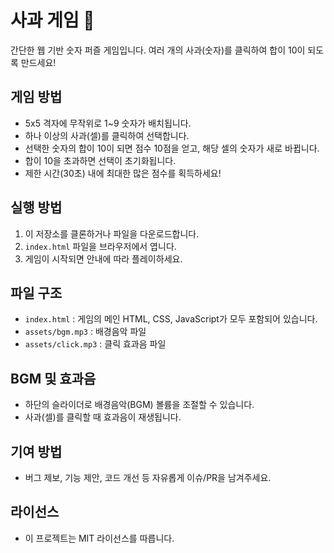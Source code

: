 # 사과 게임 🍎

간단한 웹 기반 숫자 퍼즐 게임입니다. 여러 개의 사과(숫자)를 클릭하여 합이 10이 되도록 만드세요!

## 게임 방법
- 5x5 격자에 무작위로 1~9 숫자가 배치됩니다.
- 하나 이상의 사과(셀)를 클릭하여 선택합니다.
- 선택한 숫자의 합이 10이 되면 점수 10점을 얻고, 해당 셀의 숫자가 새로 바뀝니다.
- 합이 10을 초과하면 선택이 초기화됩니다.
- 제한 시간(30초) 내에 최대한 많은 점수를 획득하세요!

## 실행 방법
1. 이 저장소를 클론하거나 파일을 다운로드합니다.
2. `index.html` 파일을 브라우저에서 엽니다.
3. 게임이 시작되면 안내에 따라 플레이하세요.

## 파일 구조
- `index.html` : 게임의 메인 HTML, CSS, JavaScript가 모두 포함되어 있습니다.
- `assets/bgm.mp3` : 배경음악 파일
- `assets/click.mp3` : 클릭 효과음 파일

## BGM 및 효과음
- 하단의 슬라이더로 배경음악(BGM) 볼륨을 조절할 수 있습니다.
- 사과(셀)를 클릭할 때 효과음이 재생됩니다.

## 기여 방법
- 버그 제보, 기능 제안, 코드 개선 등 자유롭게 이슈/PR을 남겨주세요.

## 라이선스
- 이 프로젝트는 MIT 라이선스를 따릅니다.
  
